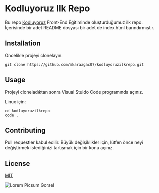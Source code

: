 # Kodluyoruz Ilk Repo

Bu repo [Kodluyoruz](http://kodluyoruz.org) Front-End Eğitiminde oluşturduğumuz ilk repo. İçerisinde bir adet README dosyası bir adet de index.html barındırmıştır.

## Installation

Öncelikle projeyi clonelayın.

````
git clone https://github.com/mkaraagac07/kodluyoruzilkrepo.git
````

## Usage

Projeyi cloneladıktan sonra Visual Stuido Code programında açınız.

Linux için:

````
cd kodluyoruzilkrepo
code .
````

## Contributing

Pull requestler kabul edilir. Büyük değişiklikler için, lütfen önce neyi değiştirmek istediğinizi tartışmak için bir konu açınız.

## License

[MİT](https://choosealicense.com/licenses/mit/)

![Lorem Picsum Gorsel](https://picsum.photos/seed/picsum/200/300)
